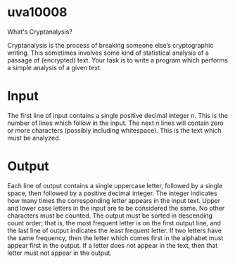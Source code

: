 # uva10008
What's Cryptanalysis?

Cryptanalysis is the process of breaking someone else’s cryptographic writing. This sometimes involves
some kind of statistical analysis of a passage of (encrypted) text. Your task is to write a program which
performs a simple analysis of a given text.

# Input
The first line of input contains a single positive decimal integer n. This is the number of lines which
follow in the input. The next n lines will contain zero or more characters (possibly including whitespace).
This is the text which must be analyzed.

# Output
Each line of output contains a single uppercase letter, followed by a single space, then followed by a
positive decimal integer. The integer indicates how many times the corresponding letter appears in
the input text. Upper and lower case letters in the input are to be considered the same. No other
characters must be counted. The output must be sorted in descending count order; that is, the most
frequent letter is on the first output line, and the last line of output indicates the least frequent letter.
If two letters have the same frequency, then the letter which comes first in the alphabet must appear
first in the output. If a letter does not appear in the text, then that letter must not appear in the
output.
